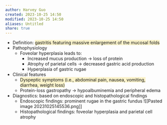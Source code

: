 ```yaml
---
author: Harvey Guo
created: 2023-10-25 14:50
modified: 2023-10-25 14:50
aliases: Untitled
share: true
---
```

- Definition: <span style="background:rgba(240, 200, 0, 0.2)">gastritis featuring massive enlargement of the mucosal folds</span>
- Pathophysiology
	- Foveolar hyperplasia leads to:
		- Increased mucus production → loss of protein
		- Atrophy of parietal cells → decreased gastric acid production
		- Hyperplasia of gastric rugae
- Clinical features
	- <span style="background:rgba(240, 200, 0, 0.2)">Dyspeptic symptoms (i.e., abdominal pain, nausea, vomiting, diarrhea, weight loss)</span>
	- Protein-loss gastropathy → hypoalbuminemia and peripheral edema
- Diagnostics: based on endoscopic and histopathological findings 
	- Endoscopic findings: prominent rugae in the gastric fundus ![[Pasted image 20231025145536.png]]
	- Histopathological findings: foveolar hyperplasia and parietal cell atrophy
